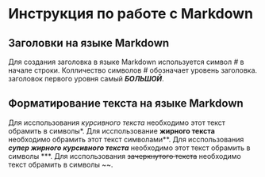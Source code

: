 # Инструкция по работе с Markdown

## Заголовки на языке Markdown
Для создания заголовка в языке Markdown используется символ *#* в начале строки. Колличество символов *#* обозначает уровень заголовка. заголовок первого уровня самый ***БОЛЬШОЙ***.

## Форматирование текста на языке Markdown
Для исспользования *курсивного текста* необходимо этот текст обрамить в символы*.
Для исспользование **жирного текста** необходимо обрамить этот текст символами**. Для исспользования ***супер жирного курсивного текста*** необходимо этот текст обрамить в символы ***. Для исспользования ~~зачеркнутого текста~~ необходимо текст обрамить в символы ~~.